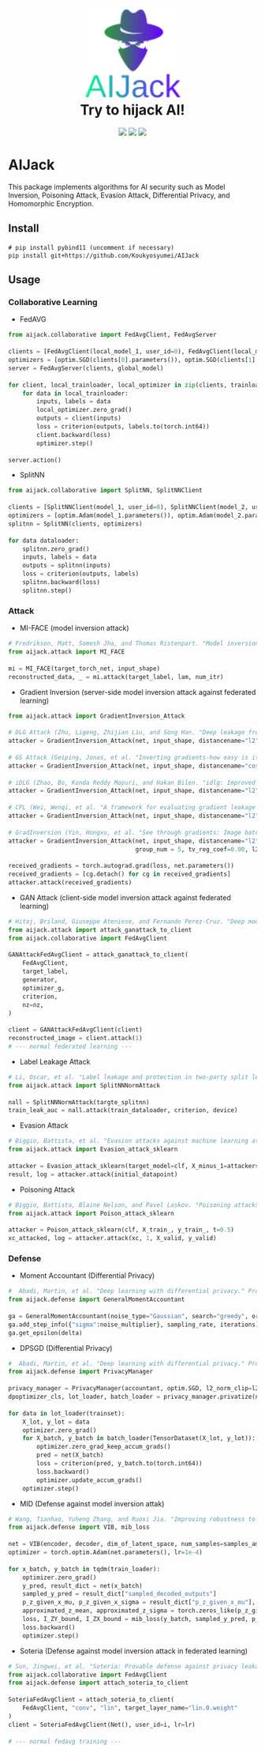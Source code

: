 <!--
  Title: AIJack
  Description: AIJack is a fantastic framework to demonstrate security risks of machine learning and deep learning, such as model inversion attack, poisoning attack, and membership inference attack.
  Author: Hideaki Takahashi
  -->

<h1 align="center">

  <br>
  <img src="logo/logo_small.png" alt="AIJack" width="200"></a>
  <br>
  Try to hijack AI!
  <br>

</h1>

<div align="center">
<img src="https://badgen.net/github/watchers/Koukyosyumei/AIjack">
<img src="https://badgen.net/github/stars/Koukyosyumei/AIjack?color=green">
<img src="https://badgen.net/github/forks/Koukyosyumei/AIjack">
</div>

# AIJack

This package implements algorithms for AI security such as Model Inversion, Poisoning Attack, Evasion Attack, Differential Privacy, and Homomorphic Encryption.

## Install

```
# pip install pybind11 (uncomment if necessary)
pip install git+https://github.com/Koukyosyumei/AIJack
```

## Usage

### Collaborative Learning

- FedAVG

```Python
from aijack.collaborative import FedAvgClient, FedAvgServer

clients = [FedAvgClient(local_model_1, user_id=0), FedAvgClient(local_model_2, user_id=1)]
optimizers = [optim.SGD(clients[0].parameters()), optim.SGD(clients[1].parameters())]
server = FedAvgServer(clients, global_model)

for client, local_trainloader, local_optimizer in zip(clients, trainloaders, optimizers):
    for data in local_trainloader:
        inputs, labels = data
        local_optimizer.zero_grad()
        outputs = client(inputs)
        loss = criterion(outputs, labels.to(torch.int64))
        client.backward(loss)
        optimizer.step()

server.action()
```

- SplitNN

```Python
from aijack.collaborative import SplitNN, SplitNNClient

clients = [SplitNNClient(model_1, user_id=0), SplitNNClient(model_2, user_id=1)]
optimizers = [optim.Adam(model_1.parameters()), optim.Adam(model_2.parameters())]
splitnn = SplitNN(clients, optimizers)

for data dataloader:
    splitnn.zero_grad()
    inputs, labels = data
    outputs = splitnn(inputs)
    loss = criterion(outputs, labels)
    splitnn.backward(loss)
    splitnn.step()
```

### Attack


- MI-FACE (model inversion attack)

```Python
# Fredrikson, Matt, Somesh Jha, and Thomas Ristenpart. "Model inversion attacks that exploit confidence information and basic countermeasures." Proceedings of the 22nd # ACM SIGSAC conference on computer and communications security. 2015.
from aijack.attack import MI_FACE

mi = MI_FACE(target_torch_net, input_shape)
reconstructed_data, _ = mi.attack(target_label, lam, num_itr)
```

- Gradient Inversion (server-side model inversion attack against federated learning)

```Python
from aijack.attack import GradientInversion_Attack

# DLG Attack (Zhu, Ligeng, Zhijian Liu, and Song Han. "Deep leakage from gradients." Advances in Neural Information Processing Systems 32 (2019).)
attacker = GradientInversion_Attack(net, input_shape, distancename="l2")

# GS Attack (Geiping, Jonas, et al. "Inverting gradients-how easy is it to break privacy in federated learning?." Advances in Neural Information Processing Systems 33 (2020): 16937-16947.)
attacker = GradientInversion_Attack(net, input_shape, distancename="cossim", tv_reg_coef=0.01)

# iDLG (Zhao, Bo, Konda Reddy Mopuri, and Hakan Bilen. "idlg: Improved deep leakage from gradients." arXiv preprint arXiv:2001.02610 (2020).)
attacker = GradientInversion_Attack(net, input_shape, distancename="l2", optimize_label=False)

# CPL (Wei, Wenqi, et al. "A framework for evaluating gradient leakage attacks in federated learning." arXiv preprint arXiv:2004.10397 (2020).)
attacker = GradientInversion_Attack(net, input_shape, distancename="l2", optimize_label=False, lm_reg_coef=0.01)

# GradInversion (Yin, Hongxu, et al. "See through gradients: Image batch recovery via gradinversion." Proceedings of the IEEE/CVF Conference on Computer Vision and Pattern Recognition. 2021.)
attacker = GradientInversion_Attack(net, input_shape, distancename="l2", optimize_label=False, bn_reg_layers=[net.body[1], net.body[4], net.body[7]],
                                    group_num = 5, tv_reg_coef=0.00, l2_reg_coef=0.0001, bn_reg_coef=0.001, gc_reg_coef=0.001)

received_gradients = torch.autograd.grad(loss, net.parameters())
received_gradients = [cg.detach() for cg in received_gradients]
attacker.attack(received_gradients)
```

- GAN Attack (client-side model inversion attack against federated learning)

```Python
# Hitaj, Briland, Giuseppe Ateniese, and Fernando Perez-Cruz. "Deep models under the GAN: information leakage from collaborative deep learning." Proceedings of the # 2017 ACM SIGSAC Conference on Computer and Communications Security. 2017.
from aijack.attack import attack_ganattack_to_client
from aijack.collaborative import FedAvgClient

GANAttackFedAvgClient = attack_ganattack_to_client(
    FedAvgClient,
    target_label,
    generator,
    optimizer_g,
    criterion,
    nz=nz,
)

client = GANAttackFedAvgClient(client)
reconstructed_image = client.attack(1)
# --- normal federated learning ---
```

- Label Leakage Attack

```Python
# Li, Oscar, et al. "Label leakage and protection in two-party split learning." arXiv preprint arXiv:2102.08504 (2021).
from aijack.attack import SplitNNNormAttack

nall = SplitNNNormAttack(targte_splitnn)
train_leak_auc = nall.attack(train_dataloader, criterion, device)
```

- Evasion Attack

```python
# Biggio, Battista, et al. "Evasion attacks against machine learning at test time." Joint European conference on machine learning and knowledge discovery in databases. Springer, Berlin, Heidelberg, 2013.
from aijack.attack import Evasion_attack_sklearn

attacker = Evasion_attack_sklearn(target_model=clf, X_minus_1=attackers_dataset)
result, log = attacker.attack(initial_datapoint)
```

- Poisoning Attack

```python
# Biggio, Battista, Blaine Nelson, and Pavel Laskov. "Poisoning attacks against support vector machines." arXiv preprint arXiv:1206.6389 (2012).
from aijack.attack import Poison_attack_sklearn

attacker = Poison_attack_sklearn(clf, X_train_, y_train_, t=0.5)
xc_attacked, log = attacker.attack(xc, 1, X_valid, y_valid)
```


### Defense

- Moment Accountant (Differential Privacy)

```Python
#  Abadi, Martin, et al. "Deep learning with differential privacy." Proceedings of the 2016 ACM SIGSAC conference on computer and communications security. 2016.
from aijack.defense import GeneralMomentAccountant

ga = GeneralMomentAccountant(noise_type="Gaussian", search="greedy", orders=list(range(2, 64)), bound_type="rdp_tight_upperbound")
ga.add_step_info({"sigma":noise_multiplier}, sampling_rate, iterations)
ga.get_epsilon(delta)
```

- DPSGD (Differential Privacy)

```Python
#  Abadi, Martin, et al. "Deep learning with differential privacy." Proceedings of the 2016 ACM SIGSAC conference on computer and communications security. 2016.
from aijack.defense import PrivacyManager

privacy_manager = PrivacyManager(accountant, optim.SGD, l2_norm_clip=l2_norm_clip, dataset=trainset, iterations=iterations)
dpoptimizer_cls, lot_loader, batch_loader = privacy_manager.privatize(noise_multiplier=sigma)

for data in lot_loader(trainset):
    X_lot, y_lot = data
    optimizer.zero_grad()
    for X_batch, y_batch in batch_loader(TensorDataset(X_lot, y_lot)):
        optimizer.zero_grad_keep_accum_grads()
        pred = net(X_batch)
        loss = criterion(pred, y_batch.to(torch.int64))
        loss.backward()
        optimizer.update_accum_grads()
    optimizer.step()
```

- MID (Defense against model inversion attak)

```Python
# Wang, Tianhao, Yuheng Zhang, and Ruoxi Jia. "Improving robustness to model inversion attacks via mutual information regularization." arXiv preprint arXiv:2009.05241 (2020).
from aijack.defense import VIB, mib_loss

net = VIB(encoder, decoder, dim_of_latent_space, num_samples=samples_amount)
optimizer = torch.optim.Adam(net.parameters(), lr=1e-4)

for x_batch, y_batch in tqdm(train_loader):
    optimizer.zero_grad()
    y_pred, result_dict = net(x_batch)
    sampled_y_pred = result_dict["sampled_decoded_outputs"]
    p_z_given_x_mu, p_z_given_x_sigma = result_dict["p_z_given_x_mu"], result_dict["p_z_given_x_sigma"]
    approximated_z_mean, approximated_z_sigma = torch.zeros_like(p_z_given_x_mu), torch.ones_like(p_z_given_x_sigma)
    loss, I_ZY_bound, I_ZX_bound = mib_loss(y_batch, sampled_y_pred, p_z_given_x_mu, p_z_given_x_sigma, approximated_z_mean, approximated_z_sigma)
    loss.backward()
    optimizer.step()
```

- Soteria (Defense against model inversion attack in federated learning)

```Python
# Sun, Jingwei, et al. "Soteria: Provable defense against privacy leakage in federated learning from representation perspective." Proceedings of the IEEE/CVF Conference on Computer Vision and Pattern Recognition. 2021.
from aijack.collaborative import FedAvgClient
from aijack.defense import attach_soteria_to_client

SoteriaFedAvgClient = attach_soteria_to_client(
    FedAvgClient, "conv", "lin", target_layer_name="lin.0.weight"
)
client = SoteriaFedAvgClient(Net(), user_id=i, lr=lr)

# --- normal fedavg training ---
```
